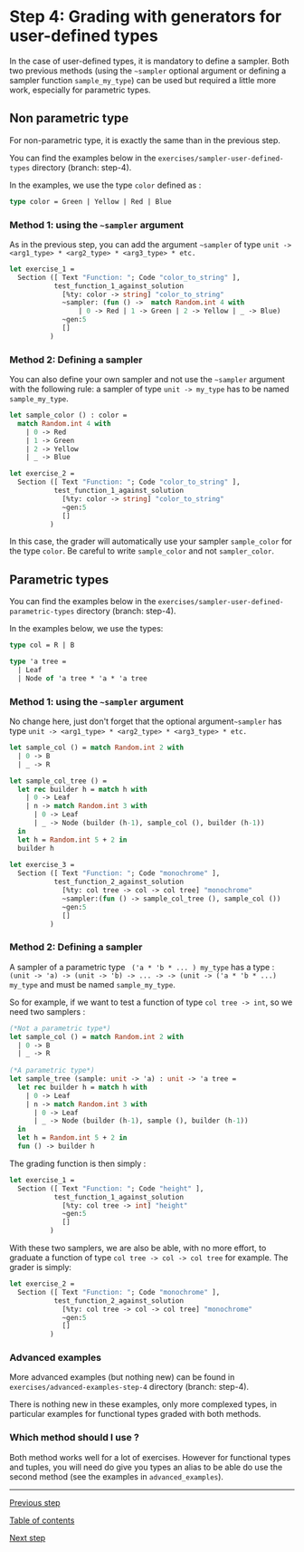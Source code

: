 # Step 4: Grading with generators for user-defined types

In the case of user-defined types, it is mandatory to define a
sampler. Both two previous methods (using the `~sampler` optional
argument or defining a sampler function `sample_my_type`) can be used
but required a little more work, especially for parametric types.

## Non parametric type
For non-parametric type, it is exactly the same than in the previous
step.

You can find the examples below in the
`exercises/sampler-user-defined-types` directory (branch: step-4).

In the examples, we use the type `color` defined as :
```ocaml 
type color = Green | Yellow | Red | Blue
```

### Method 1:  using the `~sampler` argument

As in the previous step, you can add the argument `~sampler` of type
`unit -> <arg1_type> * <arg2_type> * <arg3_type> * etc.`

```ocaml
let exercise_1 =
  Section ([ Text "Function: "; Code "color_to_string" ],
           test_function_1_against_solution
             [%ty: color -> string] "color_to_string"
             ~sampler: (fun () ->  match Random.int 4 with
                 | 0 -> Red | 1 -> Green | 2 -> Yellow | _ -> Blue)
             ~gen:5
             []
          )
```
		 
### Method 2: Defining a sampler 
You can also define your own sampler and not use the `~sampler`
argument with the following rule: a sampler of type `unit -> my_type`
has to be named `sample_my_type`.

```ocaml
let sample_color () : color =
  match Random.int 4 with
    | 0 -> Red
    | 1 -> Green
    | 2 -> Yellow
    | _ -> Blue

let exercise_2 =
  Section ([ Text "Function: "; Code "color_to_string" ],
           test_function_1_against_solution
             [%ty: color -> string] "color_to_string"
             ~gen:5
             []
          )
```

In this case, the grader will automatically use your sampler
`sample_color` for the type `color`. Be careful to write
`sample_color` and not `sampler_color`.

## Parametric types

You can find the examples below in the
`exercises/sampler-user-defined-parametric-types` directory (branch: step-4).

In the examples below, we use the types:
```ocaml
type col = R | B

type 'a tree =
  | Leaf
  | Node of 'a tree * 'a * 'a tree
```
### Method 1:  using the `~sampler` argument

No change here, just don't forget that the optional argument`~sampler`
has type `unit -> <arg1_type> * <arg2_type> * <arg3_type> * etc.`

```ocaml
let sample_col () = match Random.int 2 with
  | 0 -> B
  | _ -> R

let sample_col_tree () = 
  let rec builder h = match h with
    | 0 -> Leaf
    | n -> match Random.int 3 with
      | 0 -> Leaf
      | _ -> Node (builder (h-1), sample_col (), builder (h-1))
  in
  let h = Random.int 5 + 2 in
  builder h
  
let exercise_3 =
  Section ([ Text "Function: "; Code "monochrome" ],
           test_function_2_against_solution
             [%ty: col tree -> col -> col tree] "monochrome"
             ~sampler:(fun () -> sample_col_tree (), sample_col ())
             ~gen:5
             []
          )
```

### Method 2: Defining a sampler

A sampler of a parametric type ` ('a * 'b * ... ) my_type` has a
type : `(unit -> 'a) -> (unit -> 'b) -> ... -> -> (unit -> ('a * 'b *
...) my_type` and must be named `sample_my_type`.


So for example, if we want to test a function of type `col tree -> int`, so we need two samplers :
``` ocaml
(*Not a parametric type*)
let sample_col () = match Random.int 2 with
  | 0 -> B
  | _ -> R
      
(*A parametric type*)
let sample_tree (sample: unit -> 'a) : unit -> 'a tree =
  let rec builder h = match h with
    | 0 -> Leaf
    | n -> match Random.int 3 with
      | 0 -> Leaf
      | _ -> Node (builder (h-1), sample (), builder (h-1))    
  in
  let h = Random.int 5 + 2 in
  fun () -> builder h
```

The grading function is then simply :
```ocaml
let exercise_1 =
  Section ([ Text "Function: "; Code "height" ],
           test_function_1_against_solution
             [%ty: col tree -> int] "height"
             ~gen:5
             []
          )
```

With these two samplers, we are also be able, with no more effort, to
graduate a function of type `col tree -> col -> col tree` for
example. The grader is simply:

```ocaml
let exercise_2 =
  Section ([ Text "Function: "; Code "monochrome" ],
           test_function_2_against_solution
             [%ty: col tree -> col -> col tree] "monochrome"
             ~gen:5
             []
          )
```


### Advanced examples
More advanced examples (but nothing new) can be found in
`exercises/advanced-examples-step-4` directory (branch: step-4).

There is nothing new in these examples, only more complexed types, in
particular examples for functional types graded with both methods.



### Which method should I use ?

Both method works well for a lot of exercises. However for functional
types and tuples, you will need do give you types an alias to be
able do use the second method (see the examples in `advanced_examples`).

---
[Previous step](https://github.com/ocaml-sf/learn-ocaml/blob/master/docs/tutorials/step-3.md)
	
[Table of contents](https://github.com/ocaml-sf/learn-ocaml/blob/master/docs/howto-write-exercises.md)

[Next step](https://github.com/ocaml-sf/learn-ocaml/blob/master/docs/tutorials/step-5.md)
